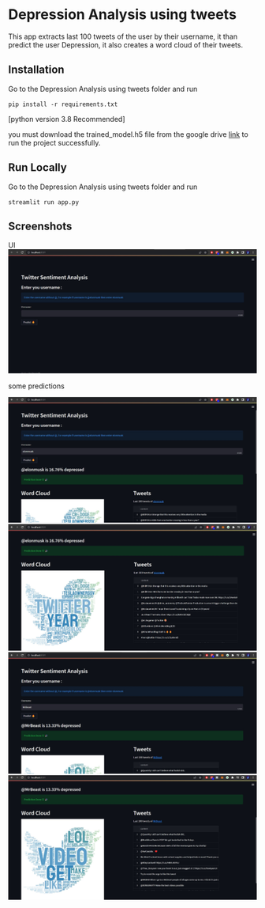 # Depression Analysis using tweets

This app extracts last 100 tweets of the user by their username, it than predict the user Depression, it also creates a word cloud of their tweets.



## Installation 

Go to the Depression Analysis using tweets folder and run 

```
pip install -r requirements.txt
```
[python version 3.8 Recommended]

you must download the trained_model.h5 file from the google drive [link](https://drive.google.com/file/d/15AH8GdrOXOWNtaHxUR9ojskWbWebQA3o/view?usp=sharing) to run the project successfully.
## Run Locally 
Go to the Depression Analysis using tweets folder and run 

```
streamlit run app.py
```

## Screenshots
UI 
![App Screenshot](screenshots/ui.jpg)

some predictions 

![App Screenshot](screenshots/pred1.jpg)
![App Screenshot](screenshots/pred2.jpg)
![App Screenshot](screenshots/pred3.jpg)
![App Screenshot](screenshots/pred4.jpg)
